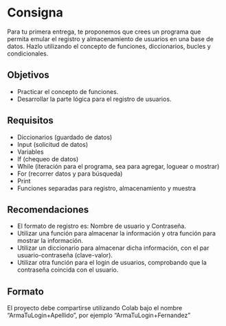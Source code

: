 # Consigna
Para tu primera entrega, te proponemos que crees un programa que permita emular el registro y almacenamiento de usuarios en una base de datos. Hazlo utilizando el concepto de funciones, diccionarios, bucles y condicionales.

## Objetivos
- Practicar el concepto de funciones.
- Desarrollar la parte lógica para el registro de usuarios.

## Requisitos
- Diccionarios (guardado de datos)
- Input (solicitud de datos)
- Variables
- If (chequeo de datos)
- While (iteración para el programa, sea para agregar, loguear o mostrar)
- For (recorrer datos y para búsqueda)
- Print
- Funciones separadas para registro, almacenamiento y muestra

## Recomendaciones
- El formato de registro es: Nombre de usuario y Contraseña.
- Utilizar una función para almacenar la información y otra función para mostrar la información.
- Utilizar un diccionario para almacenar dicha información, con el par usuario-contraseña (clave-valor).
- Utilizar otra función para el login de usuarios, comprobando que la contraseña coincida con el usuario.

## Formato
El proyecto debe compartirse utilizando Colab bajo el nombre “ArmaTuLogin+Apellido”, por ejemplo “ArmaTuLogin+Fernandez”